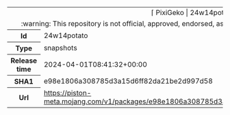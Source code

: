 <html><table>
<tr><td colspan="2" align="center"><img width="0" height="0"><br/>⌈ PixiGeko | 24w14potato ⌋<br/><img width="0" height="0"></td></tr>
<tr><td colspan="2" align="center"><img width="0" height="0"><br/>
:warning: This repository is not official, approved, endorsed, associated or connected with Mojang :warning:
<br/><img width="0" height="0"></td></tr>
<tr><th>Id</th><td>24w14potato</td></tr>
<tr><th>Type</th><td>snapshots</td></tr>
<tr><th>Release time</th><td>2024-04-01T08:41:32+00:00</td></tr>
<tr><th>SHA1</th><td>e98e1806a308785d3a15d6ff82da21be2d997d58</td></tr>
<tr><th>Url</th><td><a href="https://piston-meta.mojang.com/v1/packages/e98e1806a308785d3a15d6ff82da21be2d997d58/24w14potato.json">https://piston-meta.mojang.com/v1/packages/e98e1806a308785d3a15d6ff82da21be2d997d58/24w14potato.json</a></td></tr>